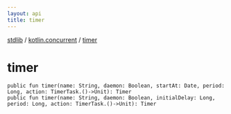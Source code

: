 ```yaml
---
layout: api
title: timer
---
```

[stdlib](../index.html) / [kotlin.concurrent](index.html) / [timer](timer.html)

# timer

```
public fun timer(name: String, daemon: Boolean, startAt: Date, period: Long, action: TimerTask.()->Unit): Timer
public fun timer(name: String, daemon: Boolean, initialDelay: Long, period: Long, action: TimerTask.()->Unit): Timer
```
